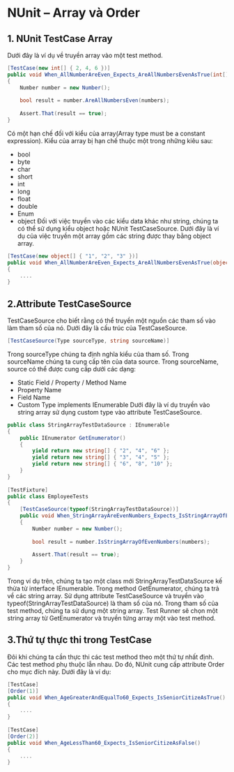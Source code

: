 NUnit – Array và Order
=====================
## 1. NUnit TestCase Array
Dưới đây là ví dụ về truyền array vào một test method.
```csharp
[TestCase(new int[] { 2, 4, 6 })]
public void When_AllNumberAreEven_Expects_AreAllNumbersEvenAsTrue(int[] numbers)
{
    Number number = new Number();
 
    bool result = number.AreAllNumbersEven(numbers);
 
    Assert.That(result == true);
}
```
Có một hạn chế đối với kiểu của array(Array type must be a constant expression). Kiểu của array bị hạn chế thuộc một trong những kiêu sau:
- bool
- byte
- char
- short
- int
- long
- float
- double
- Enum
- object
Đối với việc truyền vào các kiểu data khác như string, chúng ta có thể sử dụng kiểu object hoặc NUnit TestCaseSource. 
Dưới đây là ví dụ của việc truyền một array gồm các string được thay bằng object array.
```csharp
[TestCase(new object[] { "1", "2", "3" })]
public void When_AllNumberAreEven_Expects_AreAllNumbersEvenAsTrue(object[] numbers)
{
    ....
}
```

## 2.Attribute TestCaseSource
TestCaseSource cho biết rằng có thể truyền một nguồn các tham số vào làm tham số của nó. Dưới đây là cấu trúc của TestCaseSource.
```csharp
[TestCaseSource(Type sourceType, string sourceName)]
```
Trong sourceType chúng ta định nghĩa kiểu của tham số. Trong sourceName chúng ta cung cấp tên của data source. Trong sourceName, source có thể được cung cấp dưới các dạng:
- Static Field / Property / Method Name
- Property Name
- Field Name
- Custom Type implements IEnumerable
Dưới đây là ví dụ truyền vào string array sử dụng custom type vào attribute TestCaseSource.
```csharp
public class StringArrayTestDataSource : IEnumerable
{
    public IEnumerator GetEnumerator()
    {
        yield return new string[] { "2", "4", "6" };
        yield return new string[] { "3", "4", "5" };
        yield return new string[] { "6", "8", "10" };
    }
}
 
[TestFixture]
public class EmployeeTests
{
    [TestCaseSource(typeof(StringArrayTestDataSource))]
    public void When_StringArrayAreEvenNumbers_Expects_IsStringArrayOfEvenNumbersAsTrue(string[] numbers)
    {
        Number number = new Number();
 
        bool result = number.IsStringArrayOfEvenNumbers(numbers);
 
        Assert.That(result == true);
    }
}
```
Trong ví dụ trên, chúng ta tạo một class mới StringArrayTestDataSource kế thừa từ interface IEnumerable. Trong method  GetEnumerator, chúng ta trả về các string array. Sử dụng attribute TestCaseSource và truyền vào typeof(StringArrayTestDataSource) là tham số của nó. Trong tham số của test method, chúng ta sử dụng một  string array.
Test Runner sẽ chọn một  string array từ GetEnumerator và truyền từng array một vào test method.

## 3.Thứ tự thực thi trong TestCase
Đôi khi chúng ta cần thực thi các test method theo một thứ tự nhất định. Các test method phụ thuộc lẫn nhau. Do đó, NUnit cung cấp attribute Order cho mục đích này. Dưới đây là ví dụ:
```csharp
[TestCase]
[Order(1)]
public void When_AgeGreaterAndEqualTo60_Expects_IsSeniorCitizeAsTrue()
{
    ....
}
 
[TestCase]
[Order(2)]
public void When_AgeLessThan60_Expects_IsSeniorCitizeAsFalse()
{
    ....
}
```
